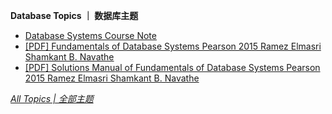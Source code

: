 **Database Topics ｜ 数据库主题**

* [Database Systems Course Note](https://ultrafish.cn/2022/12/13/database-systems-course-note/)
* [[PDF] Fundamentals of Database Systems Pearson 2015 Ramez Elmasri Shamkant B. Navathe](https://github.com/zhangwengyu999/PolyU_COMP_Archive/blob/main/COMP2411/Book_%26_Answer/Fundamentals-of-Database-Systems-Pearson-2015-Ramez-Elmasri-Shamkant-B.-Navathe.pdf)
* [[PDF] Solutions Manual of Fundamentals of Database Systems Pearson 2015 Ramez Elmasri Shamkant B. Navathe](https://github.com/zhangwengyu999/PolyU_COMP_Archive/blob/main/COMP2411/Book_%26_Answer/Solutions_Manual_Fundamentals_of_Database_Systems_7th_EditionInstructor.pdf)

[*All Topics | 全部主题*](https://ultrafish.cn/topics/#/)